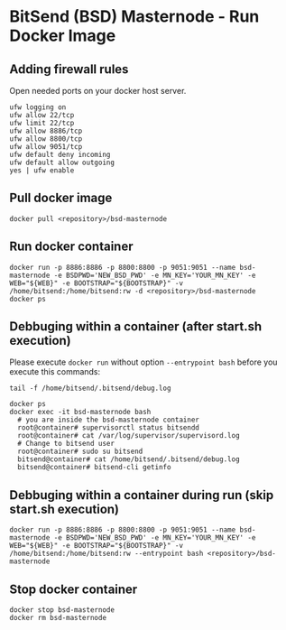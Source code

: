 # BitSend (BSD) Masternode - Run Docker Image

## Adding firewall rules
Open needed ports on your docker host server.
```
ufw logging on
ufw allow 22/tcp
ufw limit 22/tcp
ufw allow 8886/tcp
ufw allow 8800/tcp
ufw allow 9051/tcp
ufw default deny incoming 
ufw default allow outgoing 
yes | ufw enable
```

## Pull docker image
```
docker pull <repository>/bsd-masternode
```

## Run docker container
```
docker run -p 8886:8886 -p 8800:8800 -p 9051:9051 --name bsd-masternode -e BSDPWD='NEW_BSD_PWD' -e MN_KEY='YOUR_MN_KEY' -e WEB="${WEB}" -e BOOTSTRAP="${BOOTSTRAP}" -v /home/bitsend:/home/bitsend:rw -d <repository>/bsd-masternode
docker ps
```

## Debbuging within a container (after start.sh execution)
Please execute ```docker run``` without option ```--entrypoint bash``` before you execute this commands:
```
tail -f /home/bitsend/.bitsend/debug.log

docker ps
docker exec -it bsd-masternode bash
  # you are inside the bsd-masternode container
  root@container# supervisorctl status bitsendd
  root@container# cat /var/log/supervisor/supervisord.log
  # Change to bitsend user
  root@container# sudo su bitsend
  bitsend@container# cat /home/bitsend/.bitsend/debug.log
  bitsend@container# bitsend-cli getinfo
```

## Debbuging within a container during run (skip start.sh execution)
```
docker run -p 8886:8886 -p 8800:8800 -p 9051:9051 --name bsd-masternode -e BSDPWD='NEW_BSD_PWD' -e MN_KEY='YOUR_MN_KEY' -e WEB="${WEB}" -e BOOTSTRAP="${BOOTSTRAP}" -v /home/bitsend:/home/bitsend:rw --entrypoint bash <repository>/bsd-masternode
```

## Stop docker container
```
docker stop bsd-masternode
docker rm bsd-masternode
```
